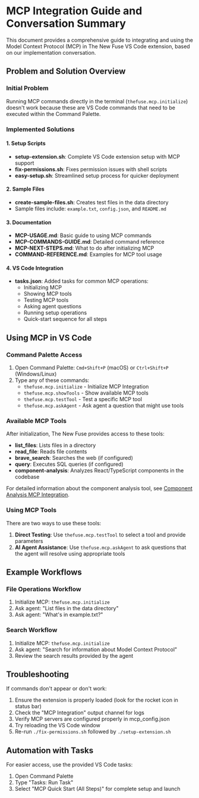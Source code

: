 # MCP Integration Guide and Conversation Summary

This document provides a comprehensive guide to integrating and using the Model Context Protocol (MCP) in The New Fuse VS Code extension, based on our implementation conversation.

## Problem and Solution Overview

### Initial Problem
Running MCP commands directly in the terminal (`thefuse.mcp.initialize`) doesn't work because these are VS Code commands that need to be executed within the Command Palette.

### Implemented Solutions

#### 1. Setup Scripts
- **setup-extension.sh**: Complete VS Code extension setup with MCP support
- **fix-permissions.sh**: Fixes permission issues with shell scripts
- **easy-setup.sh**: Streamlined setup process for quicker deployment

#### 2. Sample Files
- **create-sample-files.sh**: Creates test files in the data directory
- Sample files include: `example.txt`, `config.json`, and `README.md`

#### 3. Documentation
- **MCP-USAGE.md**: Basic guide to using MCP commands
- **MCP-COMMANDS-GUIDE.md**: Detailed command reference
- **MCP-NEXT-STEPS.md**: What to do after initializing MCP
- **COMMAND-REFERENCE.md**: Examples for MCP tool usage

#### 4. VS Code Integration
- **tasks.json**: Added tasks for common MCP operations:
  - Initializing MCP
  - Showing MCP tools
  - Testing MCP tools
  - Asking agent questions
  - Running setup operations
  - Quick-start sequence for all steps

## Using MCP in VS Code

### Command Palette Access
1. Open Command Palette: `Cmd+Shift+P` (macOS) or `Ctrl+Shift+P` (Windows/Linux)
2. Type any of these commands:
   - `thefuse.mcp.initialize` - Initialize MCP Integration
   - `thefuse.mcp.showTools` - Show available MCP tools
   - `thefuse.mcp.testTool` - Test a specific MCP tool
   - `thefuse.mcp.askAgent` - Ask agent a question that might use tools

### Available MCP Tools
After initialization, The New Fuse provides access to these tools:
- **list_files**: Lists files in a directory
- **read_file**: Reads file contents
- **brave_search**: Searches the web (if configured)
- **query**: Executes SQL queries (if configured)
- **component-analysis**: Analyzes React/TypeScript components in the codebase

For detailed information about the component analysis tool, see [Component Analysis MCP Integration](MCP-INTEGRATION-GUIDE-component-analysis.md).

### Using MCP Tools
There are two ways to use these tools:
1. **Direct Testing**: Use `thefuse.mcp.testTool` to select a tool and provide parameters
2. **AI Agent Assistance**: Use `thefuse.mcp.askAgent` to ask questions that the agent will resolve using appropriate tools

## Example Workflows

### File Operations Workflow
1. Initialize MCP: `thefuse.mcp.initialize`
2. Ask agent: "List files in the data directory"
3. Ask agent: "What's in example.txt?"

### Search Workflow
1. Initialize MCP: `thefuse.mcp.initialize`
2. Ask agent: "Search for information about Model Context Protocol"
3. Review the search results provided by the agent

## Troubleshooting
If commands don't appear or don't work:
1. Ensure the extension is properly loaded (look for the rocket icon in status bar)
2. Check the "MCP Integration" output channel for logs
3. Verify MCP servers are configured properly in mcp_config.json
4. Try reloading the VS Code window
5. Re-run `./fix-permissions.sh` followed by `./setup-extension.sh`

## Automation with Tasks
For easier access, use the provided VS Code tasks:
1. Open Command Palette
2. Type "Tasks: Run Task"
3. Select "MCP Quick Start (All Steps)" for complete setup and launch

